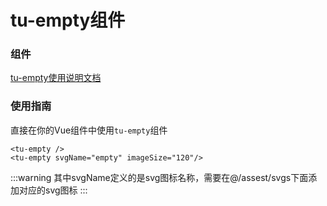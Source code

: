 # tu-empty组件

### 组件
[tu-empty使用说明文档](https://mxliu5.github.io/turing-ui-vue3/components/TuEmpty/base.html)

### 使用指南
直接在你的Vue组件中使用`tu-empty`组件
```vue
<tu-empty />
<tu-empty svgName="empty" imageSize="120"/>
```

:::warning
其中svgName定义的是svg图标名称，需要在@/assest/svgs下面添加对应的svg图标
:::